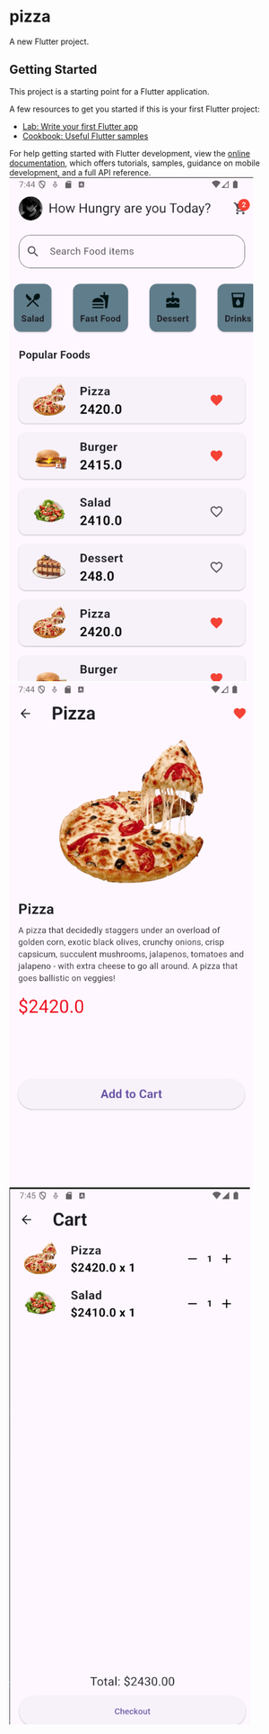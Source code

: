 # pizza

A new Flutter project.

## Getting Started

This project is a starting point for a Flutter application.

A few resources to get you started if this is your first Flutter project:

- [Lab: Write your first Flutter app](https://docs.flutter.dev/get-started/codelab)
- [Cookbook: Useful Flutter samples](https://docs.flutter.dev/cookbook)

For help getting started with Flutter development, view the
[online documentation](https://docs.flutter.dev/), which offers tutorials,
samples, guidance on mobile development, and a full API reference.
![image_alt](https://github.com/MoshtaqMo/PizzaUI/blob/a6e389fc2602170491865870e12e69e37b78a816/Screenshot%202025-05-20%20194445.png)
![image_alt](https://github.com/MoshtaqMo/PizzaUI/blob/5e4a722d1eccac935d63d69c3aa482a322d8eb7d/Screenshot%202025-05-20%20194456.png)
![image_alt](https://github.com/MoshtaqMo/PizzaUI/blob/0c0fe0af55d00de2f8829674c5fc2d397d191417/Screenshot%202025-05-20%20194511.png)
